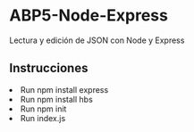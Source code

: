 # ABP5-Node-Express
Lectura y edición de JSON con Node y Express

<h2>Instrucciones</h2>
<li>Run npm install express</li>
<li>Run npm install hbs</li>
<li>Run npm init</li>
<li>Run index.js</li>

